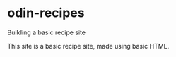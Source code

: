 # odin-recipes
Building a basic recipe site

This site is a basic recipe site, made using basic HTML.